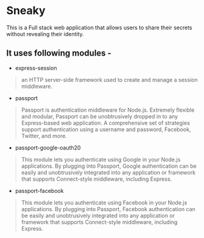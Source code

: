 # Sneaky

This is a Full stack web application that allows users to share their secrets without revealing their identity.

## It uses following modules -

* express-session
>an HTTP server-side framework used to create and manage a session middleware. 

* passport
>Passport is authentication middleware for Node.js. Extremely flexible and modular, Passport can be unobtrusively dropped in to any Express-based web application. A comprehensive set of strategies support authentication using a username and password, Facebook, Twitter, and more.

* passport-google-oauth20
>This module lets you authenticate using Google in your Node.js applications. By plugging into Passport, Google authentication can be easily and unobtrusively integrated into any application or framework that supports Connect-style middleware, including Express.

* passport-facebook
>This module lets you authenticate using Facebook in your Node.js applications. By plugging into Passport, Facebook authentication can be easily and unobtrusively integrated into any application or framework that supports Connect-style middleware, including Express.

